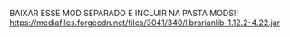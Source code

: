 BAIXAR ESSE MOD SEPARADO E INCLUIR NA PASTA MODS!!
https://mediafiles.forgecdn.net/files/3041/340/librarianlib-1.12.2-4.22.jar
